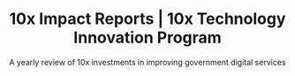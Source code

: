---
title: 10x Impact Reports | 10x Technology Innovation Program
description: Find out about the impact of 10x projects and products, and how investment dollars have supported the work of improving government digital services.
layout: layouts/impact-list-page.html
permalink: /about/impact-reports-2/index.html
pageBrow: About
pageTitle: Our impact - Version 2
subtitle: A yearly review of 10x investments in improving government digital services
mainNavPageTitle: About 10x
theme: 8
className: impact-landing2
return-to-top_text: Return to top
pagination:
  data: collections.reports
  size: 7
  alias: reports
---